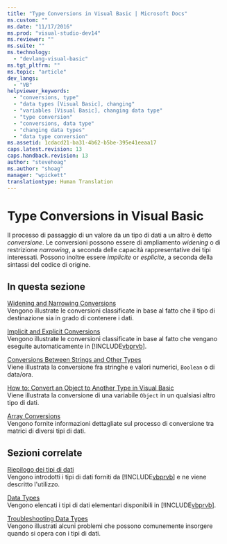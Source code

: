```yaml
---
title: "Type Conversions in Visual Basic | Microsoft Docs"
ms.custom: ""
ms.date: "11/17/2016"
ms.prod: "visual-studio-dev14"
ms.reviewer: ""
ms.suite: ""
ms.technology: 
  - "devlang-visual-basic"
ms.tgt_pltfrm: ""
ms.topic: "article"
dev_langs: 
  - "VB"
helpviewer_keywords: 
  - "conversions, type"
  - "data types [Visual Basic], changing"
  - "variables [Visual Basic], changing data type"
  - "type conversion"
  - "conversions, data type"
  - "changing data types"
  - "data type conversion"
ms.assetid: 1cdacd21-ba31-4b62-b5be-395e41eeaa17
caps.latest.revision: 13
caps.handback.revision: 13
author: "stevehoag"
ms.author: "shoag"
manager: "wpickett"
translationtype: Human Translation
---
```

# Type Conversions in Visual Basic
Il processo di passaggio di un valore da un tipo di dati a un altro è detto *conversione*.  Le conversioni possono essere di ampliamento *widening* o di restrizione *narrowing*, a seconda delle capacità rappresentative dei tipi interessati.  Possono inoltre essere *implicite* or *esplicite*, a seconda della sintassi del codice di origine.  
  
## In questa sezione  
 [Widening and Narrowing Conversions](../../../../visual-basic/programming-guide/language-features/data-types/widening-and-narrowing-conversions.md)  
 Vengono illustrate le conversioni classificate in base al fatto che il tipo di destinazione sia in grado di contenere i dati.  
  
 [Implicit and Explicit Conversions](../../../../visual-basic/programming-guide/language-features/data-types/implicit-and-explicit-conversions.md)  
 Vengono illustrate le conversioni classificate in base al fatto che vengano eseguite automaticamente in [!INCLUDE[vbprvb](../../../../csharp/programming-guide/concepts/linq/includes/vbprvb_md.md)].  
  
 [Conversions Between Strings and Other Types](../../../../visual-basic/programming-guide/language-features/data-types/conversions-between-strings-and-other-types.md)  
 Viene illustrata la conversione fra stringhe e valori numerici, `Boolean` o di data\/ora.  
  
 [How to: Convert an Object to Another Type in Visual Basic](../../../../visual-basic/programming-guide/language-features/data-types/how-to-convert-an-object-to-another-type.md)  
 Viene illustrata la conversione di una variabile `Object` in un qualsiasi altro tipo di dati.  
  
 [Array Conversions](../../../../visual-basic/programming-guide/language-features/data-types/array-conversions.md)  
 Vengono fornite informazioni dettagliate sul processo di conversione tra matrici di diversi tipi di dati.  
  
## Sezioni correlate  
 [Riepilogo dei tipi di dati](../../../../visual-basic/programming-guide/language-features/data-types/index.md)  
 Vengono introdotti i tipi di dati forniti da [!INCLUDE[vbprvb](../../../../csharp/programming-guide/concepts/linq/includes/vbprvb_md.md)] e ne viene descritto l'utilizzo.  
  
 [Data Types](../../../../visual-basic/language-reference/data-types/data-type-summary.md)  
 Vengono elencati i tipi di dati elementari disponibili in [!INCLUDE[vbprvb](../../../../csharp/programming-guide/concepts/linq/includes/vbprvb_md.md)].  
  
 [Troubleshooting Data Types](../../../../visual-basic/programming-guide/language-features/data-types/troubleshooting-data-types.md)  
 Vengono illustrati alcuni problemi che possono comunemente insorgere quando si opera con i tipi di dati.